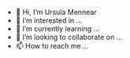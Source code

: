 - 👋 Hi, I’m Ursula Mennear
- 👀 I’m interested in ...
- 🌱 I’m currently learning ...
- 💞️ I’m looking to collaborate on ...
- 📫 How to reach me ...

<!---
umennear/umennear is a ✨ special ✨ repository because its `README.md` (this file) appears on your GitHub profile.
You can click the Preview link to take a look at your changes.
--->

